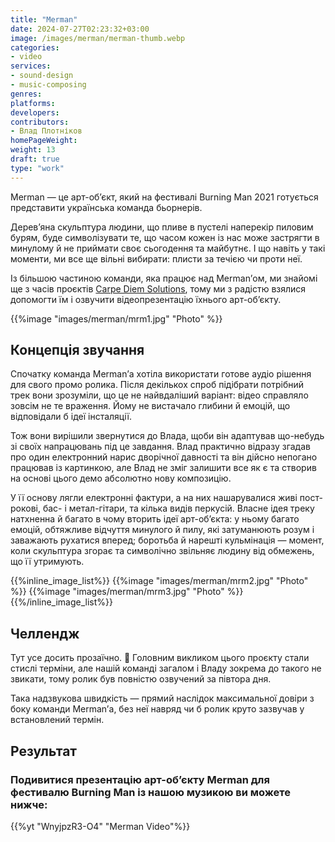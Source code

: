 ```yaml
---
title: "Merman"
date: 2024-07-27T02:23:32+03:00
image: /images/merman/merman-thumb.webp
categories:
- video
services:
- sound-design
- music-composing
genres:
platforms:
developers:
contributors:
- Влад Плотніков
homePageWeight:
weight: 13
draft: true
type: "work"
---
```


Merman — це арт-об’єкт, який на фестивалі Burning Man 2021 готується представити українська команда бьорнерів.

Дерев’яна скульптура людини, що пливе в пустелі наперекір пиловим бурям, буде символізувати те, що часом кожен із нас може застрягти в минулому й не приймати своє сьогодення та майбутнє. І що навіть у такі моменти, ми все ще вільні вибирати: плисти за течією чи проти неї.

Із більшою частиною команди, яка працює над Merman’ом, ми знайомі ще з часів проєктів [Carpe Diem Solutions](/works/carpe-diem-solutions), тому ми з радістю взялися допомогти їм і озвучити відеопрезентацію їхнього арт-об’єкту.

{{%image "images/merman/mrm1.jpg" "Photo" %}}

## Концепція звучання

Спочатку команда Merman’а хотіла використати готове аудіо рішення для свого промо ролика. Після декількох спроб підібрати потрібний трек вони зрозуміли, що це не найвдаліший варіант: відео справляло зовсім не те враження. Йому не вистачало глибини й емоцій, що відповідали б ідеї інсталяції.

Тож вони вирішили звернутися до Влада, щоби він адаптував що-небудь зі своїх напрацювань під це завдання. Влад практично відразу згадав про один електронний нарис дворічної давності та він дійсно непогано працював із картинкою, але Влад не зміг залишити все як є та створив на основі цього демо абсолютно нову композицію.

У її основу лягли електронні фактури, а на них нашарувалися живі пост-рокові, бас- і метал-гітари, та кілька видів перкусій.
Власне ідея треку натхненна й багато в чому вторить ідеї арт-об’єкта: у ньому багато емоцій, обтяжливе відчуття минулого й пилу, які затуманюють розум і заважають рухатися вперед; боротьба й нарешті кульмінація — момент, коли скульптура згорає та символічно звільняє людину від обмежень, що її утримують.

{{%inline_image_list%}}
{{%image "images/merman/mrm2.jpg" "Photo" %}}
{{%image "images/merman/mrm3.jpg" "Photo" %}}
{{%/inline_image_list%}}

## Челлендж

Тут усе досить прозаїчно. 🙂 Головним викликом цього проєкту стали стислі терміни, але нашій команді загалом і Владу зокрема до такого не звикати, тому ролик був повністю озвучений за півтора дня.

Така надзвукова швидкість — прямий наслідок максимальної довіри з боку команди Merman’а, без неї навряд чи б ролик круто зазвучав у встановлений термін.

## Результат

### Подивитися презентацію арт-об’єкту Merman для фестивалю Burning Man із нашою музикою ви можете нижче:

{{%yt "WnyjpzR3-O4" "Merman Video"%}}